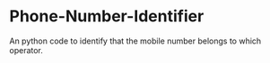 # Phone-Number-Identifier
An python code to identify that the mobile number belongs to which operator.
